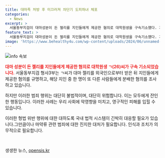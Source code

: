 ```yaml
---
title: 대마족 처방 후 미끄러져 차단기 도피하녀 체포
categories:
  - News
excerpt: >
  서울동부지검이 대마성분이 든 젤리를 지인들에게 제공한 혐의로 대학원생을 구속기소했다. 지난해 서울 마포구 클럽 인근에서 외국인으로부터 대마 젤리를 받아 지인들에게 준 혐의를 받고 있다. 이로 인해 2명이 어지러움을 호소하며 병원으로 옮겨져 치료를 받았으며, 관련자는 이미 5월에 구속기소되었다. 계속되는 마약 범죄에 대해 검찰은 강력히 대처할 것을 밝혔다. (단어수: 88)
feature_text: >
  서울동부지검이 대마성분이 든 젤리를 지인들에게 제공한 혐의로 대학원생을 구속기소했다. 지난해 서울 마포구 클럽 인근에서 외국인으로부터 대마 젤리를 받아 지인들에게 준 혐의를 받고 있다. 이로 인해 2명이 어지러움을 호소하며 병원으로 옮겨져 치료를 받았으며, 관련자는 이미 5월에 구속기소되었다. 계속되는 마약 범죄에 대해 검찰은 강력히 대처할 것을 밝혔다. (단어수: 88)
image: 'https://www.behealthy4u.com/wp-content/uploads/2024/06/unnamed-file.png'
---
```


<p><img src="https://www.behealthy4u.com/wp-content/uploads/2024/06/unnamed-file.png" alt="info 속보" /></p>

<p><b><span style="color: #ee2323;">대마 성분이 든 젤리를 지인들에게 제공한 혐의로 대학원생 ㄱ(26)씨가 구속 기소되었습니다.</span></b> 서울동부지검 형사3부는 ㄱ씨가 대마 젤리를 외국인으로부터 받은 뒤 지인들에게 제공한 혐의를 규명하고, 해당 지인 중 한 명이 또 다른 사람들에게 분배한 혐의를 조사하고 있습니다.</p>

<p>하지만 이러한 범죄 행위는 대단히 불법적이며, 대단히 위험합니다. 이는 모두에게 잔인한 행동입니다. 이러한 사례는 우리 사회에 악영향을 미치고, 영구적인 피해를 입힐 수 있습니다. </p>

<p>이러한 형법 위반 행위에 대한 대하도록 국내 법적 시스템이 긴박히 대응할 필요가 있습니다.그만큼이나 마약류 관련 범죄에 대한 진지한 대처가 필요합니다. 인식과 조치가 의무적으로 필요합니다. </p>

<p data-ke-size="size16">&nbsp;</p>
생생한 뉴스, <a href="https://opensis.kr" rel="dofollow">opensis.kr</a>



